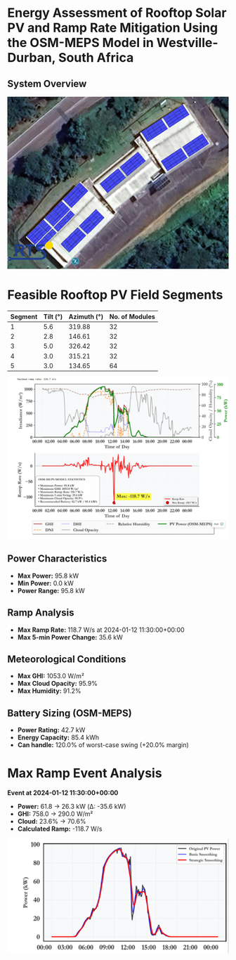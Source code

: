 # Energy Assessment of Rooftop Solar PV and Ramp Rate Mitigation Using the OSM-MEPS Model in Westville-Durban, South Africa

## System Overview

![PV Smoothing Illustration](rts.png)

# Feasible Rooftop PV Field Segments

| Segment | Tilt (°) | Azimuth (°) | No. of Modules |
|---------|-----------|-------------|----------------|
| 1       | 5.6       | 319.88      | 32             |
| 2       | 2.8       | 146.61      | 32             |
| 3       | 5.0       | 326.42      | 32             |
| 4       | 3.0       | 315.21      | 32             |
| 5       | 3.0       | 134.65      | 64             |


![PV Smoothing Illustration](max_ramp.png)

## Power Characteristics
- **Max Power:** 95.8 kW  
- **Min Power:** 0.0 kW  
- **Power Range:** 95.8 kW  

## Ramp Analysis
- **Max Ramp Rate:** 118.7 W/s at 2024-01-12 11:30:00+00:00  
- **Max 5-min Power Change:** 35.6 kW  

## Meteorological Conditions
- **Max GHI:** 1053.0 W/m²  
- **Max Cloud Opacity:** 95.9%  
- **Max Humidity:** 91.2%  

## Battery Sizing (OSM-MEPS)
- **Power Rating:** 42.7 kW  
- **Energy Capacity:** 85.4 kWh  
- **Can handle:** 120.0% of worst-case swing (+20.0% margin)  

# Max Ramp Event Analysis
**Event at 2024-01-12 11:30:00+00:00**
- **Power:** 61.8 → 26.3 kW (Δ: -35.6 kW)  
- **GHI:** 758.0 → 290.0 W/m²  
- **Cloud:** 23.6% → 70.6%  
- **Calculated Ramp:** -118.7 W/s  


![PV Smoothing Illustration](smoothing.png)
